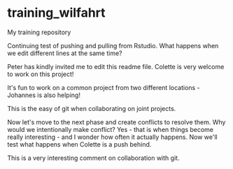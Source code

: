 # training_wilfahrt
My training repository

Continuing test of pushing and pulling from Rstudio. What happens when we edit different lines at the same time?

Peter has kindly invited me to edit this readme file. Colette is very welcome to work on this project!

It's fun to work on a common project from two different locations - Johannes is also helping!

This is the easy of git when collaborating on joint projects.

Now let's move to the next phase and create conflicts to resolve them. Why would we intentionally make conflict? Yes - that is when things become really interesting - and I wonder how often it actually happens. Now we'll test what happens when Colette is a push behind.

This is a very interesting comment on collaboration with git.
